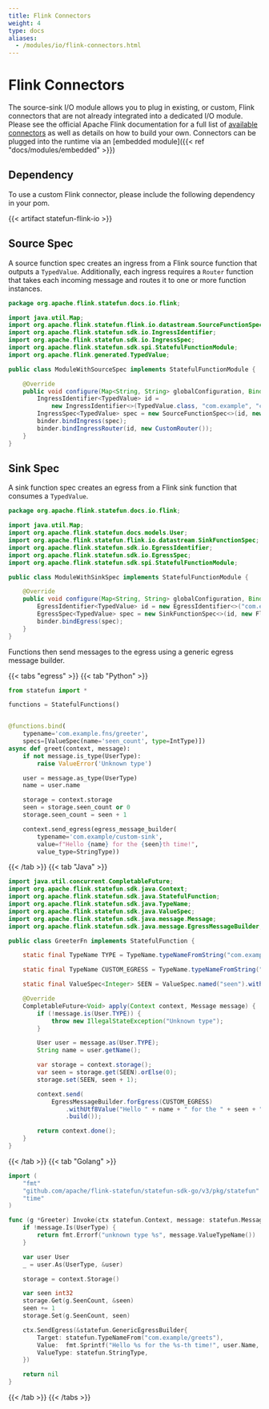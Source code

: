 ```yaml
---
title: Flink Connectors
weight: 4
type: docs
aliases:
  - /modules/io/flink-connectors.html
---
```

<!--
Licensed to the Apache Software Foundation (ASF) under one
or more contributor license agreements.  See the NOTICE file
distributed with this work for additional information
regarding copyright ownership.  The ASF licenses this file
to you under the Apache License, Version 2.0 (the
"License"); you may not use this file except in compliance
with the License.  You may obtain a copy of the License at

  http://www.apache.org/licenses/LICENSE-2.0

Unless required by applicable law or agreed to in writing,
software distributed under the License is distributed on an
"AS IS" BASIS, WITHOUT WARRANTIES OR CONDITIONS OF ANY
KIND, either express or implied.  See the License for the
specific language governing permissions and limitations
under the License.
-->

# Flink Connectors


The source-sink I/O module allows you to plug in existing, or custom, Flink connectors that are not already integrated into a dedicated I/O module.
Please see the official Apache Flink documentation for a full list of [available connectors](https://ci.apache.org/projects/flink/flink-docs-release-1.12/dev/connectors/) as well as details on how to build your own.
Connectors can be plugged into the runtime via an [embedded module]({{< ref "docs/modules/embedded" >}})

## Dependency

To use a custom Flink connector, please include the following dependency in your pom.

{{< artifact statefun-flink-io >}}

## Source Spec

A source function spec creates an ingress from a Flink source function that outputs a `TypedValue`.
Additionally, each ingress requires a `Router` function that takes each incoming message and routes it to one or more function instances. 

```java
package org.apache.flink.statefun.docs.io.flink;

import java.util.Map;
import org.apache.flink.statefun.flink.io.datastream.SourceFunctionSpec;
import org.apache.flink.statefun.sdk.io.IngressIdentifier;
import org.apache.flink.statefun.sdk.io.IngressSpec;
import org.apache.flink.statefun.sdk.spi.StatefulFunctionModule;
import org.apache.flink.generated.TypedValue;

public class ModuleWithSourceSpec implements StatefulFunctionModule {

    @Override
    public void configure(Map<String, String> globalConfiguration, Binder binder) {
        IngressIdentifier<TypedValue> id =
            new IngressIdentifier<>(TypedValue.class, "com.example", "custom-source");
        IngressSpec<TypedValue> spec = new SourceFunctionSpec<>(id, new FlinkSource<>());
        binder.bindIngress(spec);
        binder.bindIngressRouter(id, new CustomRouter());
    }
}
```


## Sink Spec

A sink function spec creates an egress from a Flink sink function that consumes a `TypedValue`.

```java
package org.apache.flink.statefun.docs.io.flink;

import java.util.Map;
import org.apache.flink.statefun.docs.models.User;
import org.apache.flink.statefun.flink.io.datastream.SinkFunctionSpec;
import org.apache.flink.statefun.sdk.io.EgressIdentifier;
import org.apache.flink.statefun.sdk.io.EgressSpec;
import org.apache.flink.statefun.sdk.spi.StatefulFunctionModule;

public class ModuleWithSinkSpec implements StatefulFunctionModule {

    @Override
    public void configure(Map<String, String> globalConfiguration, Binder binder) {
        EgressIdentifier<TypedValue> id = new EgressIdentifier<>("com.example", "custom-sink", TypedValue.class);
        EgressSpec<TypedValue> spec = new SinkFunctionSpec<>(id, new FlinkSink<>());
        binder.bindEgress(spec);
    }
}
```

Functions then send messages to the egress using a generic egress message builder.

{{< tabs "egress" >}}
{{< tab "Python" >}}
```python
from statefun import *

functions = StatefulFunctions()


@functions.bind(
    typename='com.example.fns/greeter',
    specs=[ValueSpec(name='seen_count', type=IntType)])
async def greet(context, message):
    if not message.is_type(UserType):
        raise ValueError('Unknown type')

    user = message.as_type(UserType)
    name = user.name

    storage = context.storage
    seen = storage.seen_count or 0
    storage.seen_count = seen + 1

    context.send_egress(egress_message_builder(
        typename='com.example/custom-sink',
        value=f"Hello {name} for the {seen}th time!",
        value_type=StringType))
```
{{< /tab >}}
{{< tab "Java" >}}
```java
import java.util.concurrent.CompletableFuture;
import org.apache.flink.statefun.sdk.java.Context;
import org.apache.flink.statefun.sdk.java.StatefulFunction;
import org.apache.flink.statefun.sdk.java.TypeName;
import org.apache.flink.statefun.sdk.java.ValueSpec;
import org.apache.flink.statefun.sdk.java.message.Message;
import org.apache.flink.statefun.sdk.java.message.EgressMessageBuilder;

public class GreeterFn implements StatefulFunction {

    static final TypeName TYPE = TypeName.typeNameFromString("com.example.fns/greeter");

    static final TypeName CUSTOM_EGRESS = TypeName.typeNameFromString("com.example/custom-sink");

    static final ValueSpec<Integer> SEEN = ValueSpec.named("seen").withIntType();

    @Override 
    CompletableFuture<Void> apply(Context context, Message message) {
        if (!message.is(User.TYPE)) {
            throw new IllegalStateException("Unknown type");
        }

        User user = message.as(User.TYPE);
        String name = user.getName();

        var storage = context.storage();
        var seen = storage.get(SEEN).orElse(0);
        storage.set(SEEN, seen + 1);

        context.send(
            EgressMessageBuilder.forEgress(CUSTOM_EGRESS)
                .withUtf8Value("Hello " + name + " for the " + seen + "th time!")
                .build());

        return context.done();
    }
}
```
{{< /tab >}}
{{< tab "Golang" >}}
```go
import (
	"fmt"
	"github.com/apache/flink-statefun/statefun-sdk-go/v3/pkg/statefun"
    "time"
)

func (g *Greeter) Invoke(ctx statefun.Context, message: statefun.Message) error {
    if !message.Is(UserType) {
        return fmt.Errorf("unknown type %s", message.ValueTypeName())
    }

    var user User
    _ = user.As(UserType, &user)

    storage = context.Storage()

    var seen int32
    storage.Get(g.SeenCount, &seen)
    seen += 1
    storage.Set(g.SeenCount, seen)

	ctx.SendEgress(&statefun.GenericEgressBuilder{
		Target: statefun.TypeNameFrom("com.example/greets"),
		Value:  fmt.Sprintf("Hello %s for the %s-th time!", user.Name, count),
		ValueType: statefun.StringType,
	})

    return nil
}
```
{{< /tab >}}
{{< /tabs >}}